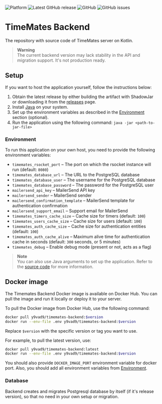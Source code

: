![Platform](https://img.shields.io/badge/platform-jvm-yellow)
![Latest GitHub release](https://img.shields.io/github/v/release/timemates/backend?include_prereleases)
![GitHub](https://img.shields.io/github/license/timemates/backend)
![GitHub issues](https://img.shields.io/github/issues/timemates/backend)

# TimeMates Backend

The repository with source code of TimeMates server on Kotlin.

> **Warning** <br>
> The current backend version may lack stability in the API and migration support. It's not production ready.

## Setup

If you want to host the application yourself, follow the instructions below:

1. Obtain the latest release by either building the artifact with ShadowJar or downloading it from
   the [releases](https://github.com/timemates/backend/releases) page.
2. Install [Java](https://openjdk.org/) on your system.
3. Set up the environment variables as described in the [Environment](#environment) section (optional).
4. Run the application using the following command: `java -jar <path-to-jar-file>`

### Environment

To run this application on your own host, you need to provide the following environment variables:

- `timemates_rsocket_port` – The port on which the rsocket instance will run (default: `8080`)
- `timemates_database_url` – The URL to the PostgreSQL database
- `timemates_database_user` – The username for the PostgreSQL database
- `timemates_database_password` – The password for the PostgreSQL user
- `mailersend_api_key` – MailerSend API key
- `mailersend_sender` – MailerSend sender
- `mailersend_confirmation_template` – MailerSend template for authentication confirmation
- `mailersend_support_email` – Support email for MailerSend
- `timemates_timers_cache_size` – Cache size for timers (default: `100`)
- `timemates_users_cache_size` – Cache size for users (default: `100`)
- `timemates_auth_cache_size` – Cache size for authentication entities (default: `100`)
- `timemates_auth_cache_alive` – Maximum alive time for authentication cache in seconds (default: `300` seconds, or 5
  minutes)
- `timemates_debug` – Enable debug mode (present or not, acts as a flag)

> **Note** <br>
> You can also use Java arguments to set up the application. Refer to
> the [source code](/app/src/main/kotlin/io/timemates/backend/application/Application.kt) for more
> information.
>

## Docker image

The Timemates Backend Docker image is available on Docker Hub. You can pull the image and run it locally or deploy it to
your server.

To pull the Docker image from Docker Hub, use the following command:

```bash
docker pull y9vad9/timemates-backend:$version
docker run --env-file .env y9vad9/timemates-backend:$version
```

Replace `$version` with the specific version or tag you want to use.

For example, to pull the latest version, use:

```bash
docker pull y9vad9/timemates-backend:latest
docker run --env-file .env y9vad9/timemates-backend:$version
```

You should also provide `DOCKER_IMAGE_PORT` environment variable for docker port. Also,
you should add all environment variables from [Environment](#environment).

### Database

Backend creates and migrates Postgresql database by itself (if it's release version),
so that no need in your own setup or migration.
